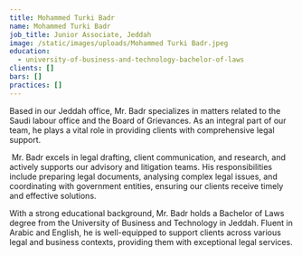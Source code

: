 ```yaml
---
title: Mohammed Turki Badr
name: Mohammed Turki Badr
job_title: Junior Associate, Jeddah
image: /static/images/uploads/Mohammed Turki Badr.jpeg
education:
  - university-of-business-and-technology-bachelor-of-laws
clients: []
bars: []
practices: []
---
```

Based in our Jeddah office, Mr. Badr specializes in matters related to the Saudi labour office and the Board of Grievances. As an integral part of our team, he plays a vital role in providing clients with comprehensive legal support.

 Mr. Badr excels in legal drafting, client communication, and research, and actively supports our advisory and litigation teams. His responsibilities include preparing legal documents, analysing complex legal issues, and coordinating with government entities, ensuring our clients receive timely and effective solutions.

With a strong educational background, Mr. Badr holds a Bachelor of Laws degree from the University of Business and Technology in Jeddah. Fluent in Arabic and English, he is well-equipped to support clients across various legal and business contexts, providing them with exceptional legal services.
